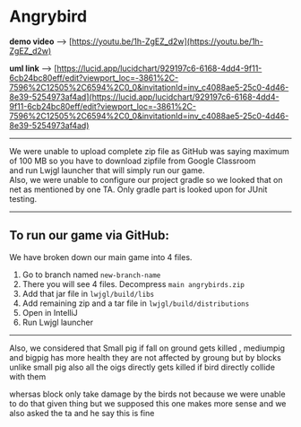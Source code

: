 # Angrybird

**demo video** --> [https://youtu.be/1h-ZgEZ_d2w](https://youtu.be/1h-ZgEZ_d2w)

**uml link** --> [https://lucid.app/lucidchart/929197c6-6168-4dd4-9f11-6cb24bc80eff/edit?viewport_loc=-3861%2C-7596%2C12505%2C6594%2C0_0&invitationId=inv_c4088ae5-25c0-4d46-8e39-5254973af4ad](https://lucid.app/lucidchart/929197c6-6168-4dd4-9f11-6cb24bc80eff/edit?viewport_loc=-3861%2C-7596%2C12505%2C6594%2C0_0&invitationId=inv_c4088ae5-25c0-4d46-8e39-5254973af4ad)

---

We were unable to upload complete zip file as GitHub was saying maximum of 100 MB so you have to download zipfile from Google Classroom  
and run Lwjgl launcher that will simply run our game.  
Also, we were unable to configure our project gradle so we looked that on net as mentioned by one TA. Only gradle part is looked upon for JUnit testing.

---

## To run our game via GitHub:
We have broken down our main game into 4 files.

1. Go to branch named `new-branch-name`
2. There you will see 4 files. Decompress `main angrybirds.zip`
3. Add that jar file in `lwjgl/build/libs`
4. Add remaining zip and a tar file in `lwjgl/build/distributions`
5. Open in IntelliJ
6. Run Lwjgl launcher

---

Also, we considered that Small pig if fall on  ground gets killed , mediumpig and bigpig has more health they are not affected by groung but by blocks unlike small pig also all the oigs directly gets killed if bird directly collide with them 

whersas block only take damage by the birds not because we were unable to do that given thing but we supposed this one makes more sense and we also asked the ta and he say this is fine
